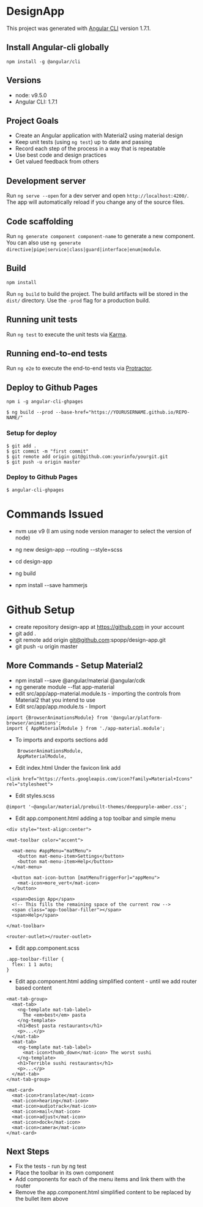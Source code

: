 # DesignApp

This project was generated with [Angular CLI](https://github.com/angular/angular-cli) version 1.7.1.

## Install Angular-cli globally
```
npm install -g @angular/cli
```

## Versions
* node: v9.5.0
* Angular CLI: 1.7.1

## Project Goals

* Create an Angular application with Material2 using material design
* Keep unit tests (using `ng test`) up to date and passing
* Record each step of the process in a way that is repeatable
* Use best code and design practices
* Get valued feedback from others

## Development server

Run `ng serve --open` for a dev server and open `http://localhost:4200/`. The app will automatically reload if you change any of the source files.

## Code scaffolding

Run `ng generate component component-name` to generate a new component. You can also use `ng generate directive|pipe|service|class|guard|interface|enum|module`.

## Build

```
npm install
```


Run `ng build` to build the project. The build artifacts will be stored in the `dist/` directory. Use the `-prod` flag for a production build.

## Running unit tests

Run `ng test` to execute the unit tests via [Karma](https://karma-runner.github.io).

## Running end-to-end tests

Run `ng e2e` to execute the end-to-end tests via [Protractor](http://www.protractortest.org/).

## Deploy to Github Pages

```
npm i -g angular-cli-ghpages

$ ng build --prod --base-href="https://YOURUSERNAME.github.io/REPO-NAME/"

```

### Setup for deploy
```
$ git add .
$ git commit -m "first commit"
$ git remote add origin git@github.com:yourinfo/yourgit.git
$ git push -u origin master
```

### Deploy to Github Pages
```
$ angular-cli-ghpages
```


# Commands Issued

* nvm use v9 (I am using node version manager to select the version of node)

* ng new design-app --routing --style=scss
* cd design-app
* ng build
* npm install --save hammerjs

# Github Setup
* create repository design-app at https://github.com in your account
* git add .
* git remote add origin git@github.com:spopp/design-app.git
* git push -u origin master

## More Commands - Setup Material2

* npm install --save @angular/material @angular/cdk
* ng generate module --flat app-material
* edit src/app/app-material.module.ts - importing the controls from Material2 that you intend to use
* Edit src/app/app.module.ts - Import
```
import {BrowserAnimationsModule} from '@angular/platform-browser/animations';
import { AppMaterialModule } from './app-material.module';
```
* To imports and exports sections add
```
    BrowserAnimationsModule,
    AppMaterialModule,
```

* Edit index.html
Under the favicon link add
```
<link href="https://fonts.googleapis.com/icon?family=Material+Icons" rel="stylesheet">
```

* Edit styles.scss
```
@import '~@angular/material/prebuilt-themes/deeppurple-amber.css';
```

* Edit app.component.html adding a top toolbar and simple menu
```
<div style="text-align:center">

<mat-toolbar color="accent">

  <mat-menu #appMenu="matMenu">
    <button mat-menu-item>Settings</button>
    <button mat-menu-item>Help</button>
  </mat-menu>

  <button mat-icon-button [matMenuTriggerFor]="appMenu">
    <mat-icon>more_vert</mat-icon>
  </button>

  <span>Design App</span>
  <!-- This fills the remaining space of the current row -->
  <span class="app-toolbar-filler"></span>
  <span>Help</span>

</mat-toolbar>

<router-outlet></router-outlet>
```

* Edit app.component.scss
```
.app-toolbar-filler {
  flex: 1 1 auto;
}
```

* Edit app.component.html adding simplified content - until we add router based content

```
<mat-tab-group>
  <mat-tab>
    <ng-template mat-tab-label>
      The <em>best</em> pasta
    </ng-template>
    <h1>Best pasta restaurants</h1>
    <p>...</p>
  </mat-tab>
  <mat-tab>
    <ng-template mat-tab-label>
      <mat-icon>thumb_down</mat-icon> The worst sushi
    </ng-template>
    <h1>Terrible sushi restaurants</h1>
    <p>...</p>
  </mat-tab>
</mat-tab-group>

<mat-card>
  <mat-icon>translate</mat-icon>
  <mat-icon>hearing</mat-icon>
  <mat-icon>audiotrack</mat-icon>
  <mat-icon>mail</mat-icon>
  <mat-icon>adjust</mat-icon>
  <mat-icon>dock</mat-icon>
  <mat-icon>camera</mat-icon>
</mat-card>
```

## Next Steps
* Fix the tests - run by ng test
* Place the toolbar in its own component
* Add components for each of the menu items and link them with the router
* Remove the app.component.html simplified content to be replaced by the bullet item above


